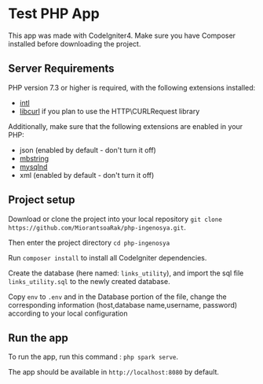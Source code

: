 # Test PHP App
This app was made with CodeIgniter4.
Make sure you have Composer installed before downloading the project.

## Server Requirements

PHP version 7.3 or higher is required, with the following extensions installed:

- [intl](http://php.net/manual/en/intl.requirements.php)
- [libcurl](http://php.net/manual/en/curl.requirements.php) if you plan to use the HTTP\CURLRequest library

Additionally, make sure that the following extensions are enabled in your PHP:

- json (enabled by default - don't turn it off)
- [mbstring](http://php.net/manual/en/mbstring.installation.php)
- [mysqlnd](http://php.net/manual/en/mysqlnd.install.php)
- xml (enabled by default - don't turn it off)

## Project setup

Download or clone the project into your local repository
`git clone https://github.com/MiorantsoaRak/php-ingenosya.git`.

Then enter the project directory `cd php-ingenosya`

Run `composer install` to install all CodeIgniter dependencies.

Create the database (here named: `links_utility`), and import the sql file `links_utility.sql` to the newly created database.

Copy `env` to `.env` and in the Database portion of the file, change the corresponding information (host,database name,username, password) according to your local configuration

## Run the app

To run the app, run this command : `php spark serve`.

The app should be available in ``http://localhost:8080`` by default.

